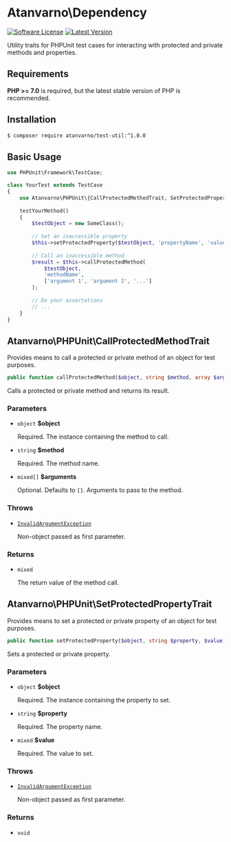 # Atanvarno\Dependency
[![Software License](https://img.shields.io/badge/license-MIT-brightgreen.svg?style=flat-square)](https://github.com/atanvarno69/test-util/blob/master/LICENSE)
[![Latest Version](https://img.shields.io/github/release/atanvarno69/test-util.svg?style=flat-square)](https://github.com/atanvarno69/test-util/releases)

Utility traits for PHPUnit test cases for interacting with protected and 
private methods and properties.

## Requirements
**PHP >= 7.0** is required, but the latest stable version of PHP is recommended.

## Installation
```bash
$ composer require atanvarno/test-util:^1.0.0
```

## Basic Usage
```php
use PHPUnit\Framework\TestCase;

class YourTest extends TestCase
{
    use Atanvarno\PHPUnit\{CallProtectedMethodTrait, SetProtectedPropertyTrait};
    
    testYourMethod()
    {
        $testObject = new SomeClass();
        
        // Set an inaccessible property
        $this->setProtectedProperty($testObject, 'propertyName', 'value');
        
        // Call an inaccessible method
        $result = $this->callProtectedMethod(
            $testObject,
            'methodName',
            ['argument 1', 'argument 2', '...']
        );
        
        // Do your assertations
        // ...
    }
}
```

## Atanvarno\PHPUnit\CallProtectedMethodTrait
Provides means to call a protected or private method of an object for test 
purposes.

```php
public function callProtectedMethod($object, string $method, array $arguments = [])
```

Calls a protected or private method and returns its result.

### Parameters
* `object` **$object**

  Required. The instance containing the method to call.
  
* `string` **$method**

  Required. The method name.
  
* `mixed[]` **$arguments**

  Optional. Defaults to `[]`. Arguments to pass to the method.

### Throws
* [`InvalidArgumentException`](http://php.net/manual/en/class.invalidargumentexception.php)

  Non-object passed as first parameter.

### Returns
* `mixed`

  The return value of the method call.

## Atanvarno\PHPUnit\SetProtectedPropertyTrait
Provides means to set a protected or private property of an object for test 
purposes.

```php
public function setProtectedProperty($object, string $property, $value)
```

Sets a protected or private property.

### Parameters
* `object` **$object**

  Required. The instance containing the property to set.
  
* `string` **$property**

  Required. The property name.
  
* `mixed` **$value**

  Required. The value to set.

### Throws
* [`InvalidArgumentException`](http://php.net/manual/en/class.invalidargumentexception.php)

  Non-object passed as first parameter.

### Returns
* `void`
